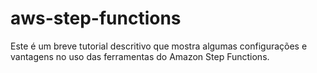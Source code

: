 # aws-step-functions
Este é um breve tutorial descritivo que mostra algumas configurações e vantagens no uso das ferramentas do Amazon Step Functions.
